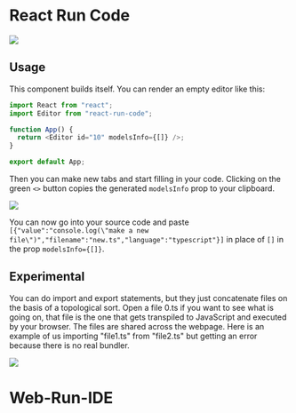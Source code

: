 # React Run Code

![](https://github.com/Open-EdTech/react-run-code/blob/main/.github/intellisense.gif)

## Usage
This component builds itself. You can render an empty editor like this:
```typescript
import React from "react";
import Editor from "react-run-code";

function App() {
  return <Editor id="10" modelsInfo={[]} />;
}

export default App;
```
Then you can make new tabs and start filling in your code. Clicking on the green `<>` button copies the generated `modelsInfo` prop to your clipboard.

![](https://github.com/Open-EdTech/react-run-code/blob/main/.github/create-editor.gif)

You can now go into your source code and paste `[{"value":"console.log(\"make a new file\")","filename":"new.ts","language":"typescript"}]` in place of `[]` in the prop `modelsInfo={[]}`.

## Experimental

You can do import and export statements, but they just concatenate files on the basis of a topological sort. Open a file 0.ts if you want to see what is going on, that file is the one that gets transpiled to JavaScript and executed by your browser. The files are shared across the webpage. Here is an example of us importing "file1.ts" from "file2.ts" but getting an error because there is no real bundler.


![](https://github.com/Open-EdTech/react-run-code/blob/main/.github/duplicateError.gif)
# Web-Run-IDE
